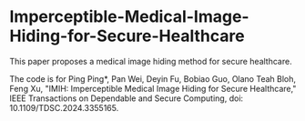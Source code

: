 # Imperceptible-Medical-Image-Hiding-for-Secure-Healthcare
This paper proposes a medical image hiding method for secure healthcare.

The code is for Ping Ping*, Pan Wei, Deyin Fu, Bobiao Guo, Olano Teah Bloh, Feng Xu, "IMIH: Imperceptible Medical Image Hiding for Secure Healthcare," IEEE Transactions on Dependable and Secure Computing, doi: 10.1109/TDSC.2024.3355165.



